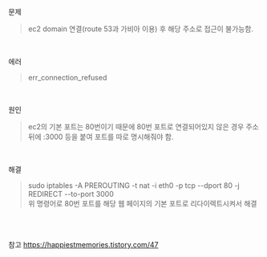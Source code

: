 문제
> ec2 domain 연결(route 53과 가비아 이용) 후 해당 주소로 접근이 불가능함.

<br>

에러
> err_connection_refused 

<br>

원인
> ec2의 기본 포트는 80번이기 때문에 80번 포트로 연결되어있지 않은 경우 주소 뒤에 :3000 등을 붙여 포트를 따로 명시해줘야 함.

<br>

해결
> sudo iptables -A PREROUTING -t nat -i eth0 -p tcp --dport 80 -j REDIRECT --to-port 3000 <br>
> 위 명령어로 80번 포트를 해당 웹 페이지의 기본 포트로 리다이렉트시켜서 해결

<br>
<br>

참고 https://happiestmemories.tistory.com/47
